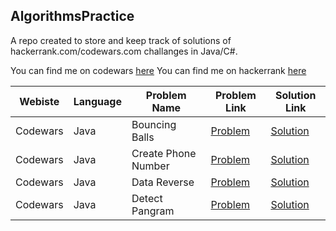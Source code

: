 ## AlgorithmsPractice

A repo created to store and keep track of solutions of hackerrank.com/codewars.com
challanges in Java/C#.

You can find me on codewars [here](https://www.codewars.com/users/piotrek1493)
You can find me on hackerrank [here](www.https://www.hackerrank.com/piotrek1493)

|Webiste|Language|Problem Name|Problem Link|Solution Link|
---|---|---|---|---
|Codewars|Java|Bouncing Balls|[Problem](https://www.codewars.com/kata/5544c7a5cb454edb3c000047/train/java)|[Solution](AlgorithmsPractice/src/CodewarsSolutions/kata6/BouncingBalls.java)|
|Codewars|Java|Create Phone Number|[Problem](https://www.codewars.com/kata/525f50e3b73515a6db000b83/train/java)|[Solution](AlgorithmsPractice/src/CodewarsSolutions/kata6/CreateNumber.java)|
|Codewars|Java|Data Reverse|[Problem](https://www.codewars.com/kata/569d488d61b812a0f7000015/train/java)|[Solution](AlgorithmsPractice/src/CodewarsSolutions/kata6/DataReverse.java)|
|Codewars|Java|Detect Pangram|[Problem](https://www.codewars.com/kata/545cedaa9943f7fe7b000048/train/java)|[Solution](AlgorithmsPractice/src/CodewarsSolutions/kata6/DetectPangram.java)|
